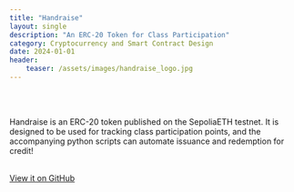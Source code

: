 ```yaml
---
title: "Handraise"
layout: single
description: "An ERC-20 Token for Class Participation"
category: Cryptocurrency and Smart Contract Design
date: 2024-01-01
header:
    teaser: /assets/images/handraise_logo.jpg
---
```


<br><br>

Handraise is an ERC-20 token published on the SepoliaETH testnet. It is designed to be used for tracking 
class participation points, and the accompanying python scripts can automate issuance and redemption for credit!
<br><br>

[View it on GitHub](https://github.com/bishopcurtisj/Handraise)
